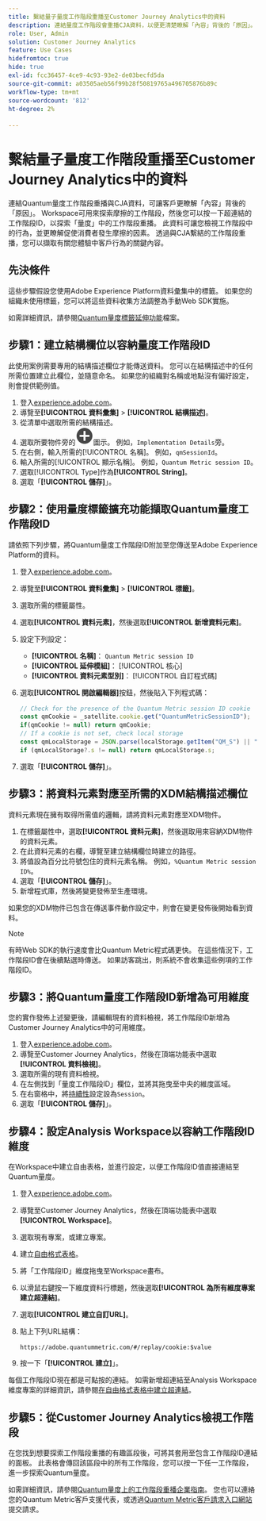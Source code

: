 ```yaml
---
title: 繫結量子量度工作階段重播至Customer Journey Analytics中的資料
description: 連結量度工作階段會重播CJA資料，以便更清楚瞭解「內容」背後的「原因」。
role: User, Admin
solution: Customer Journey Analytics
feature: Use Cases
hidefromtoc: true
hide: true
exl-id: fcc36457-4ce9-4c93-93e2-de03becfd5da
source-git-commit: a03505aeb56f99b28f50819765a496705876b89c
workflow-type: tm+mt
source-wordcount: '812'
ht-degree: 2%

---
```


# 繫結量子量度工作階段重播至Customer Journey Analytics中的資料

連結Quantum量度工作階段重播與CJA資料，可讓客戶更瞭解「內容」背後的「原因」。  Workspace可用來探索摩擦的工作階段，然後您可以按一下超連結的工作階段ID，以探索「量度」中的工作階段重播。  此資料可讓您檢視工作階段中的行為，並更瞭解促使消費者發生摩擦的因素。  透過與CJA繫結的工作階段重播，您可以擷取有關您體驗中客戶行為的關鍵內容。

## 先決條件

這些步驟假設您使用Adobe Experience Platform資料彙集中的標籤。 如果您的組織未使用標籤，您可以將這些資料收集方法調整為手動Web SDK實施。

如需詳細資訊，請參閱[Quantum量度標籤延伸功能](https://experienceleague.adobe.com/en/docs/experience-platform/destinations/catalog/analytics/quantum-metric)檔案。

## 步驟1：建立結構欄位以容納量度工作階段ID

此使用案例需要專用的結構描述欄位才能傳送資料。 您可以在結構描述中的任何所需位置建立此欄位，並隨意命名。 如果您的組織對名稱或地點沒有偏好設定，則會提供範例值。

1. 登入[experience.adobe.com](https://experience.adobe.com)。
1. 導覽至&#x200B;**[!UICONTROL 資料彙集]** > **[!UICONTROL 結構描述]**。
1. 從清單中選取所需的結構描述。
1. 選取所要物件旁的![新增欄點陣圖示](/help/assets/icons/AddCircle.svg)圖示。 例如，`Implementation Details`旁。
1. 在右側，輸入所需的[!UICONTROL 名稱]。 例如，`qmSessionId`。
1. 輸入所需的[!UICONTROL 顯示名稱]。 例如，`Quantum Metric session ID`。
1. 選取[!UICONTROL Type]作為&#x200B;**[!UICONTROL String]**。
1. 選取「**[!UICONTROL 儲存]**」。

## 步驟2：使用量度標籤擴充功能擷取Quantum量度工作階段ID

請依照下列步驟，將Quantum量度工作階段ID附加至您傳送至Adobe Experience Platform的資料。

1. 登入[experience.adobe.com](https://experience.adobe.com)。
1. 導覽至&#x200B;**[!UICONTROL 資料彙集]** > **[!UICONTROL 標籤]**。
1. 選取所需的標籤屬性。
1. 選取&#x200B;**[!UICONTROL 資料元素]**，然後選取&#x200B;**[!UICONTROL 新增資料元素]**。
1. 設定下列設定：
   * **[!UICONTROL 名稱]**： `Quantum Metric session ID`
   * **[!UICONTROL 延伸模組]**： [!UICONTROL 核心]
   * **[!UICONTROL 資料元素型別]**： [!UICONTROL 自訂程式碼]
1. 選取&#x200B;**[!UICONTROL 開啟編輯器]**&#x200B;按鈕，然後貼入下列程式碼：

   ```js
   // Check for the presence of the Quantum Metric session ID cookie
   const qmCookie = _satellite.cookie.get("QuantumMetricSessionID");
   if(qmCookie != null) return qmCookie;
   // If a cookie is not set, check local storage
   const qmLocalStorage = JSON.parse(localStorage.getItem("QM_S") || "{}");
   if (qmLocalStorage?.s != null) return qmLocalStorage.s;
   ```

1. 選取「**[!UICONTROL 儲存]**」。

## 步驟3：將資料元素對應至所需的XDM結構描述欄位

資料元素現在擁有取得所需值的邏輯，請將資料元素對應至XDM物件。

1. 在標籤屬性中，選取&#x200B;**[!UICONTROL 資料元素]**，然後選取用來容納XDM物件的資料元素。
1. 在此資料元素的右欄，導覽至建立結構欄位時建立的路徑。
1. 將值設為百分比符號包住的資料元素名稱。 例如，`%Quantum Metric session ID%`。
1. 選取「**[!UICONTROL 儲存]**」。
1. 新增程式庫，然後將變更發佈至生產環境。

如果您的XDM物件已包含在傳送事件動作設定中，則會在變更發佈後開始看到資料。

>[!NOTE]
>
>有時Web SDK的執行速度會比Quantum Metric程式碼更快。 在這些情況下，工作階段ID會在後續點選時傳送。 如果訪客跳出，則系統不會收集這些例項的工作階段ID。

## 步驟3：將Quantum量度工作階段ID新增為可用維度

您的實作發佈上述變更後，請編輯現有的資料檢視，將工作階段ID新增為Customer Journey Analytics中的可用維度。

1. 登入[experience.adobe.com](https://experience.adobe.com)。
1. 導覽至Customer Journey Analytics，然後在頂端功能表中選取&#x200B;**[!UICONTROL 資料檢視]**。
1. 選取所需的現有資料檢視。
1. 在左側找到「量度工作階段ID」欄位，並將其拖曳至中央的維度區域。
1. 在右窗格中，將[持續性](/help/data-views/component-settings/persistence.md)設定設為`Session`。
1. 選取「**[!UICONTROL 儲存]**」。

## 步驟4：設定Analysis Workspace以容納工作階段ID維度

在Workspace中建立自由表格，並進行設定，以便工作階段ID值直接連結至Quantum量度。

1. 登入[experience.adobe.com](https://experience.adobe.com)。
1. 導覽至Customer Journey Analytics，然後在頂端功能表中選取&#x200B;**[!UICONTROL Workspace]**。
1. 選取現有專案，或建立專案。
1. 建立[自由格式表格](/help/analysis-workspace/visualizations/freeform-table/freeform-table.md)。
1. 將「工作階段ID」維度拖曳至Workspace畫布。
1. 以滑鼠右鍵按一下維度資料行標題，然後選取&#x200B;**[!UICONTROL 為所有維度專案建立超連結]**。
1. 選取&#x200B;**[!UICONTROL 建立自訂URL]**。
1. 貼上下列URL結構：

   ```
   https://adobe.quantummetric.com/#/replay/cookie:$value
   ```

1. 按一下「**[!UICONTROL 建立]**」。

每個工作階段ID現在都是可點按的連結。 如需新增超連結至Analysis Workspace維度專案的詳細資訊，請參閱[在自由格式表格中建立超連結](/help/analysis-workspace/visualizations/freeform-table/freeform-table-hyperlinks.md)。

## 步驟5：從Customer Journey Analytics檢視工作階段

在您找到想要探索工作階段重播的有趣區段後，可將其套用至包含工作階段ID連結的面板。 此表格會傳回該區段中的所有工作階段，您可以按一下任一工作階段，進一步探索Quantum量度。

如需詳細資訊，請參閱[Quantum量度上的工作階段重播企業指南](https://www.quantummetric.com/resources/ebook/the-enterprise-guide-to-session-replay)。 您也可以連絡您的Quantum Metric客戶支援代表，或透過[Quantum Metric客戶請求入口網站](https://community.quantummetric.com/s/public-support-page)提交請求。
